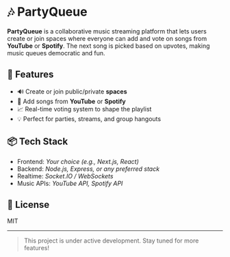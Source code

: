 # 🎶 PartyQueue

**PartyQueue** is a collaborative music streaming platform that lets users create or join spaces where everyone can add and vote on songs from **YouTube** or **Spotify**. The next song is picked based on upvotes, making music queues democratic and fun.

## 🚀 Features

- 🔊 Create or join public/private **spaces**
- 🎵 Add songs from **YouTube** or **Spotify**
- 📈 Real-time voting system to shape the playlist
- 💡 Perfect for parties, streams, and group hangouts

## 📦 Tech Stack

- Frontend: _Your choice (e.g., Next.js, React)_
- Backend: _Node.js, Express, or any preferred stack_
- Realtime: _Socket.IO / WebSockets_
- Music APIs: _YouTube API, Spotify API_

## 📄 License

MIT

---

> This project is under active development. Stay tuned for more features!

